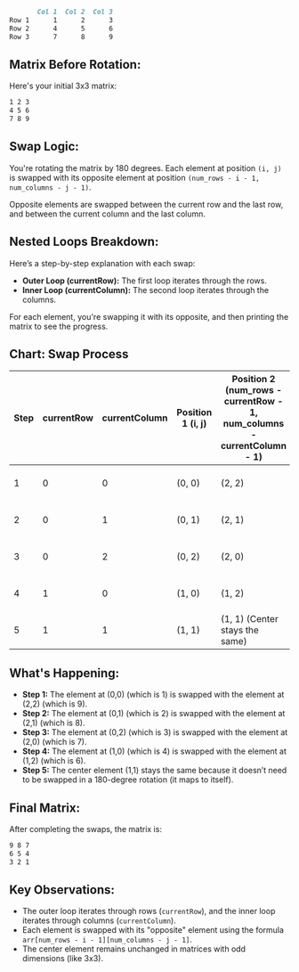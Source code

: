 ```markdown
       Col 1  Col 2  Col 3
Row 1      1      2      3
Row 2      4      5      6
Row 3      7      8      9
```

## Matrix Before Rotation:
Here's your initial 3x3 matrix:

```markdown
1 2 3
4 5 6
7 8 9
```


## Swap Logic:
You're rotating the matrix by 180 degrees. Each element at position `(i, j)` is swapped with its opposite element at position `(num_rows - i - 1, num_columns - j - 1)`.

Opposite elements are swapped between the current row and the last row, and between the current column and the last column.

## Nested Loops Breakdown:
Here’s a step-by-step explanation with each swap:

- **Outer Loop (currentRow):** The first loop iterates through the rows.
- **Inner Loop (currentColumn):** The second loop iterates through the columns.

For each element, you're swapping it with its opposite, and then printing the matrix to see the progress.

## Chart: Swap Process

| Step | currentRow | currentColumn | Position 1 (i, j) | Position 2 (num_rows - currentRow - 1, num_columns - currentColumn - 1) | Swap Values | Matrix After Swap |
|------|------------|---------------|-------------------|----------------------------------------------------|--------------|------------------|
| 1    | 0          | 0             | (0, 0)            | (2, 2)                                            | 1 ↔ 9        | 9 2 3 <br> 4 5 6 <br> 7 8 1 |
| 2    | 0          | 1             | (0, 1)            | (2, 1)                                            | 2 ↔ 8        | 9 8 3 <br> 4 5 6 <br> 7 2 1 |
| 3    | 0          | 2             | (0, 2)            | (2, 0)                                            | 3 ↔ 7        | 9 8 7 <br> 4 5 6 <br> 3 2 1 |
| 4    | 1          | 0             | (1, 0)            | (1, 2)                                            | 4 ↔ 6        | 9 8 7 <br> 6 5 4 <br> 3 2 1 |
| 5    | 1          | 1             | (1, 1)            | (1, 1) (Center stays the same)                    | 5 ↔ 5        | 9 8 7 <br> 6 5 4 <br> 3 2 1 |

## What's Happening:

- **Step 1:** The element at (0,0) (which is 1) is swapped with the element at (2,2) (which is 9).
- **Step 2:** The element at (0,1) (which is 2) is swapped with the element at (2,1) (which is 8).
- **Step 3:** The element at (0,2) (which is 3) is swapped with the element at (2,0) (which is 7).
- **Step 4:** The element at (1,0) (which is 4) is swapped with the element at (1,2) (which is 6).
- **Step 5:** The center element (1,1) stays the same because it doesn’t need to be swapped in a 180-degree rotation (it maps to itself).

## Final Matrix:
After completing the swaps, the matrix is:

```markdown
9 8 7
6 5 4
3 2 1
```


## Key Observations:
- The outer loop iterates through rows (`currentRow`), and the inner loop iterates through columns (`currentColumn`).
- Each element is swapped with its "opposite" element using the formula `arr[num_rows - i - 1][num_columns - j - 1]`.
- The center element remains unchanged in matrices with odd dimensions (like 3x3).

